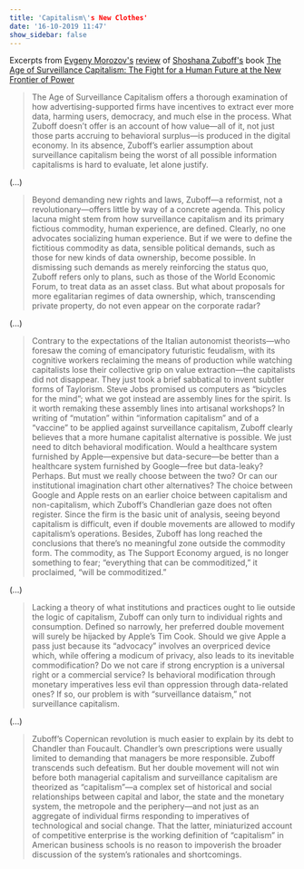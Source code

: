 ```yaml
---
title: 'Capitalism\'s New Clothes'
date: '16-10-2019 11:47'
show_sidebar: false
---
```


Excerpts from [Evgeny Morozov's](http://www.evgenymorozov.com/) [review](https://thebaffler.com/latest/capitalisms-new-clothes-morozov) 
of [Shoshana Zuboff's](https://shoshanazuboff.com/) book 
[The Age of Surveillance Capitalism: The Fight for a Human Future at the New Frontier of Power](https://www.publicaffairsbooks.com/titles/shoshana-zuboff/the-age-of-surveillance-capitalism/9781610395694/)

> The Age of Surveillance Capitalism offers a thorough examination of how advertising-supported firms have incentives to extract ever more data, harming users, democracy, and much else in the process. What Zuboff doesn’t offer is an account of how value—all of it, not just those parts accruing to behavioral surplus—is produced in the digital economy. In its absence, Zuboff’s earlier assumption about surveillance capitalism being the worst of all possible information capitalisms is hard to evaluate, let alone justify.

(...)

> Beyond demanding new rights and laws, Zuboff—a reformist, not a revolutionary—offers little by way of a concrete agenda. This policy lacuna might stem from how surveillance capitalism and its primary fictious commodity, human experience, are defined. Clearly, no one advocates socializing human experience. But if we were to define the fictitious commodity as data, sensible political demands, such as those for new kinds of data ownership, become possible. In dismissing such demands as merely reinforcing the status quo, Zuboff refers only to plans, such as those of the World Economic Forum, to treat data as an asset class. But what about proposals for more egalitarian regimes of data ownership, which, transcending private property, do not even appear on the corporate radar?

(...)

> Contrary to the expectations of the Italian autonomist theorists—who foresaw the coming of emancipatory futuristic feudalism, with its cognitive workers reclaiming the means of production while watching capitalists lose their collective grip on value extraction—the capitalists did not disappear. They just took a brief sabbatical to invent subtler forms of Taylorism. Steve Jobs promised us computers as “bicycles for the mind”; what we got instead are assembly lines for the spirit.
> Is it worth remaking these assembly lines into artisanal workshops? In writing of “mutation” within “information capitalism” and of a “vaccine” to be applied against surveillance capitalism, Zuboff clearly believes that a more humane capitalist alternative is possible. We just need to ditch behavioral modification. Would a healthcare system furnished by Apple—expensive but data-secure—be better than a healthcare system furnished by Google—free but data-leaky? Perhaps. But must we really choose between the two? Or can our institutional imagination chart other alternatives?
> The choice between Google and Apple rests on an earlier choice between capitalism and non-capitalism, which Zuboff’s Chandlerian gaze does not often register. Since the firm is the basic unit of analysis, seeing beyond capitalism is difficult, even if double movements are allowed to modify capitalism’s operations. Besides, Zuboff has long reached the conclusions that there’s no meaningful zone outside the commodity form. The commodity, as The Support Economy argued, is no longer something to fear; “everything that can be commoditized,” it proclaimed, “will be commoditized.”

(...)

> Lacking a theory of what institutions and practices ought to lie outside the logic of capitalism, Zuboff can only turn to individual rights and consumption. Defined so narrowly, her preferred double movement will surely be hijacked by Apple’s Tim Cook. Should we give Apple a pass just because its “advocacy” involves an overpriced device which, while offering a modicum of privacy, also leads to its inevitable commodification? Do we not care if strong encryption is a universal right or a commercial service? Is behavioral modification through monetary imperatives less evil than oppression through data-related ones? If so, our problem is with “surveillance dataism,” not surveillance capitalism.

(...)

> Zuboff’s Copernican revolution is much easier to explain by its debt to Chandler than Foucault. Chandler’s own prescriptions were usually limited to demanding that managers be more responsible. Zuboff transcends such defeatism. But her double movement will not win before both managerial capitalism and surveillance capitalism are theorized as “capitalism”—a complex set of historical and social relationships between capital and labor, the state and the monetary system, the metropole and the periphery—and not just as an aggregate of individual firms responding to imperatives of technological and social change. That the latter, miniaturized account of competitive enterprise is the working definition of “capitalism” in American business schools is no reason to impoverish the broader discussion of the system’s rationales and shortcomings.
